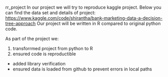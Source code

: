 rr_project In our project we will try to reproduce kaggle project. Below you can find the data set and details of project: https://www.kaggle.com/code/shirantha/bank-marketing-data-a-decision-tree-approach Our project will be written in R compared to original python code.

As part of the project we:
1. transforrmed project from python to R
2. ensured code is reproductible
  - added library verification
  - ensured data is loaded from github to prevent errors in local paths
